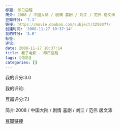 ```yaml
---
标题: 即日启程
简介: 2008 / 中国大陆 / 剧情 喜剧 / 刘江 / 范伟 居文沛
豆瓣评分: '7.1'
链接: https://movie.douban.com/subject/3250377/
创建时间: '2008-11-27 10:37:14'
我的评分: '3.0'
标签:
评论:
date: 2008-11-27 10:37:14
title: 看了电影 - 即日启程
tags: [电影]
categories: []
---
```


我的评分:3.0

我的评论:

豆瓣评分:7.1

简介:2008 / 中国大陆 / 剧情 喜剧 / 刘江 / 范伟 居文沛

[豆瓣链接](https://movie.douban.com/subject/3250377/)

